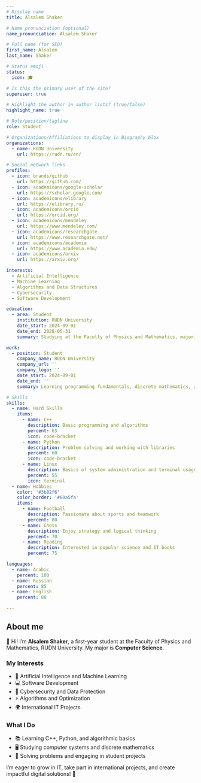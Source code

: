 ```yaml
---
# Display name
title: Alsalem Shaker

# Name pronunciation (optional)
name_pronunciation: Alsalem Shaker

# Full name (for SEO)
first_name: Alsalem
last_name: Shaker

# Status emoji
status:
  icon: 🎓

# Is this the primary user of the site?
superuser: true

# Highlight the author in author lists? (true/false)
highlight_name: true

# Role/position/tagline
role: Student

# Organizations/Affiliations to display in Biography blox
organizations:
  - name: RUDN University
    url: https://rudn.ru/en/

# Social network links
profiles:
  - icon: brands/github
    url: https://github.com/
  - icon: academicons/google-scholar
    url: https://scholar.google.com/
  - icon: academicons/elibrary
    url: https://elibrary.ru/
  - icon: academicons/orcid
    url: https://orcid.org/
  - icon: academicons/mendeley
    url: https://www.mendeley.com/
  - icon: academicons/researchgate
    url: https://www.researchgate.net/
  - icon: academicons/academia
    url: https://www.academia.edu/
  - icon: academicons/arxiv
    url: https://arxiv.org/

interests: 
  - Artificial Intelligence
  - Machine Learning
  - Algorithms and Data Structures
  - Cybersecurity
  - Software Development

education:
  - area: Student
    institution: RUDN University
    date_start: 2024-09-01
    date_end: 2028-05-31
    summary: Studying at the Faculty of Physics and Mathematics, majoring in "Computer Science". Interested in programming technologies and intelligent systems development.

work:
  - position: Student
    company_name: RUDN University
    company_url: ''
    company_logo: ''
    date_start: 2024-09-01
    date_end: ''
    summary: Learning programming fundamentals, discrete mathematics, algorithms, and computer systems.

# Skills
skills:
  - name: Hard Skills
    items:
      - name: C++
        description: Basic programming and algorithms
        percent: 65
        icon: code-bracket
      - name: Python
        description: Problem solving and working with libraries
        percent: 60
        icon: code-bracket
      - name: Linux
        description: Basics of system administration and terminal usage
        percent: 55
        icon: terminal
  - name: Hobbies
    color: '#3b82f6'
    color_border: '#60a5fa'
    items:
      - name: Football
        description: Passionate about sports and teamwork
        percent: 80
      - name: Chess
        description: Enjoy strategy and logical thinking
        percent: 70
      - name: Reading
        description: Interested in popular science and IT books
        percent: 75

languages:
  - name: Arabic
    percent: 100
  - name: Russian
    percent: 85
  - name: English
    percent: 80

---
```


## About me  

👋 Hi! I’m **Alsalem Shaker**, a first-year student at the Faculty of Physics and Mathematics, RUDN University. My major is **Computer Science**.  

### My Interests  
- 🤖 Artificial Intelligence and Machine Learning  
- 💻 Software Development  
- 🔐 Cybersecurity and Data Protection  
- ⚡ Algorithms and Optimization  
- 🌍 International IT Projects  

### What I Do  
- 📚 Learning C++, Python, and algorithmic basics  
- 🖥 Studying computer systems and discrete mathematics  
- 🧩 Solving problems and engaging in student projects  

I’m eager to grow in IT, take part in international projects, and create impactful digital solutions! 🚀  

